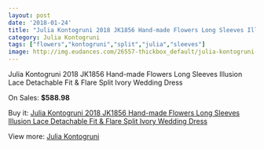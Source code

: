 ```yaml
---
layout: post
date: '2018-01-24'
title: "Julia Kontogruni 2018 JK1856 Hand-made Flowers Long Sleeves Illusion Lace Detachable Fit & Flare Split Ivory Wedding Dress"
category: Julia Kontogruni
tags: ["flowers","kontogruni","split","julia","sleeves"]
image: http://img.eudances.com/26557-thickbox_default/julia-kontogruni-2018-jk1856-hand-made-flowers-long-sleeves-illusion-lace-detachable-fit-flare-split-ivory-wedding-dress.jpg
---
```

Julia Kontogruni 2018 JK1856 Hand-made Flowers Long Sleeves Illusion Lace Detachable Fit & Flare Split Ivory Wedding Dress

On Sales: **$588.98**
<a href="https://www.eudances.com/en/julia-kontogruni/8887-julia-kontogruni-2018-jk1856-hand-made-flowers-long-sleeves-illusion-lace-detachable-fit-flare-split-ivory-wedding-dress.html"><amp-img layout="responsive" width="600" height="600" src="//img.eudances.com/26557-thickbox_default/julia-kontogruni-2018-jk1856-hand-made-flowers-long-sleeves-illusion-lace-detachable-fit-flare-split-ivory-wedding-dress.jpg" alt="Julia Kontogruni 2018 JK1856 Hand-made Flowers Long Sleeves Illusion Lace Detachable Fit & Flare Split Ivory Wedding Dress 0" /></a>
<a href="https://www.eudances.com/en/julia-kontogruni/8887-julia-kontogruni-2018-jk1856-hand-made-flowers-long-sleeves-illusion-lace-detachable-fit-flare-split-ivory-wedding-dress.html"><amp-img layout="responsive" width="600" height="600" src="//img.eudances.com/26566-thickbox_default/julia-kontogruni-2018-jk1856-hand-made-flowers-long-sleeves-illusion-lace-detachable-fit-flare-split-ivory-wedding-dress.jpg" alt="Julia Kontogruni 2018 JK1856 Hand-made Flowers Long Sleeves Illusion Lace Detachable Fit & Flare Split Ivory Wedding Dress 1" /></a>
<a href="https://www.eudances.com/en/julia-kontogruni/8887-julia-kontogruni-2018-jk1856-hand-made-flowers-long-sleeves-illusion-lace-detachable-fit-flare-split-ivory-wedding-dress.html"><amp-img layout="responsive" width="600" height="600" src="//img.eudances.com/26565-thickbox_default/julia-kontogruni-2018-jk1856-hand-made-flowers-long-sleeves-illusion-lace-detachable-fit-flare-split-ivory-wedding-dress.jpg" alt="Julia Kontogruni 2018 JK1856 Hand-made Flowers Long Sleeves Illusion Lace Detachable Fit & Flare Split Ivory Wedding Dress 2" /></a>
<a href="https://www.eudances.com/en/julia-kontogruni/8887-julia-kontogruni-2018-jk1856-hand-made-flowers-long-sleeves-illusion-lace-detachable-fit-flare-split-ivory-wedding-dress.html"><amp-img layout="responsive" width="600" height="600" src="//img.eudances.com/26564-thickbox_default/julia-kontogruni-2018-jk1856-hand-made-flowers-long-sleeves-illusion-lace-detachable-fit-flare-split-ivory-wedding-dress.jpg" alt="Julia Kontogruni 2018 JK1856 Hand-made Flowers Long Sleeves Illusion Lace Detachable Fit & Flare Split Ivory Wedding Dress 3" /></a>
<a href="https://www.eudances.com/en/julia-kontogruni/8887-julia-kontogruni-2018-jk1856-hand-made-flowers-long-sleeves-illusion-lace-detachable-fit-flare-split-ivory-wedding-dress.html"><amp-img layout="responsive" width="600" height="600" src="//img.eudances.com/26563-thickbox_default/julia-kontogruni-2018-jk1856-hand-made-flowers-long-sleeves-illusion-lace-detachable-fit-flare-split-ivory-wedding-dress.jpg" alt="Julia Kontogruni 2018 JK1856 Hand-made Flowers Long Sleeves Illusion Lace Detachable Fit & Flare Split Ivory Wedding Dress 4" /></a>
<a href="https://www.eudances.com/en/julia-kontogruni/8887-julia-kontogruni-2018-jk1856-hand-made-flowers-long-sleeves-illusion-lace-detachable-fit-flare-split-ivory-wedding-dress.html"><amp-img layout="responsive" width="600" height="600" src="//img.eudances.com/26562-thickbox_default/julia-kontogruni-2018-jk1856-hand-made-flowers-long-sleeves-illusion-lace-detachable-fit-flare-split-ivory-wedding-dress.jpg" alt="Julia Kontogruni 2018 JK1856 Hand-made Flowers Long Sleeves Illusion Lace Detachable Fit & Flare Split Ivory Wedding Dress 5" /></a>
<a href="https://www.eudances.com/en/julia-kontogruni/8887-julia-kontogruni-2018-jk1856-hand-made-flowers-long-sleeves-illusion-lace-detachable-fit-flare-split-ivory-wedding-dress.html"><amp-img layout="responsive" width="600" height="600" src="//img.eudances.com/26561-thickbox_default/julia-kontogruni-2018-jk1856-hand-made-flowers-long-sleeves-illusion-lace-detachable-fit-flare-split-ivory-wedding-dress.jpg" alt="Julia Kontogruni 2018 JK1856 Hand-made Flowers Long Sleeves Illusion Lace Detachable Fit & Flare Split Ivory Wedding Dress 6" /></a>
<a href="https://www.eudances.com/en/julia-kontogruni/8887-julia-kontogruni-2018-jk1856-hand-made-flowers-long-sleeves-illusion-lace-detachable-fit-flare-split-ivory-wedding-dress.html"><amp-img layout="responsive" width="600" height="600" src="//img.eudances.com/26560-thickbox_default/julia-kontogruni-2018-jk1856-hand-made-flowers-long-sleeves-illusion-lace-detachable-fit-flare-split-ivory-wedding-dress.jpg" alt="Julia Kontogruni 2018 JK1856 Hand-made Flowers Long Sleeves Illusion Lace Detachable Fit & Flare Split Ivory Wedding Dress 7" /></a>
<a href="https://www.eudances.com/en/julia-kontogruni/8887-julia-kontogruni-2018-jk1856-hand-made-flowers-long-sleeves-illusion-lace-detachable-fit-flare-split-ivory-wedding-dress.html"><amp-img layout="responsive" width="600" height="600" src="//img.eudances.com/26559-thickbox_default/julia-kontogruni-2018-jk1856-hand-made-flowers-long-sleeves-illusion-lace-detachable-fit-flare-split-ivory-wedding-dress.jpg" alt="Julia Kontogruni 2018 JK1856 Hand-made Flowers Long Sleeves Illusion Lace Detachable Fit & Flare Split Ivory Wedding Dress 8" /></a>
<a href="https://www.eudances.com/en/julia-kontogruni/8887-julia-kontogruni-2018-jk1856-hand-made-flowers-long-sleeves-illusion-lace-detachable-fit-flare-split-ivory-wedding-dress.html"><amp-img layout="responsive" width="600" height="600" src="//img.eudances.com/26558-thickbox_default/julia-kontogruni-2018-jk1856-hand-made-flowers-long-sleeves-illusion-lace-detachable-fit-flare-split-ivory-wedding-dress.jpg" alt="Julia Kontogruni 2018 JK1856 Hand-made Flowers Long Sleeves Illusion Lace Detachable Fit & Flare Split Ivory Wedding Dress 9" /></a>

Buy it: [Julia Kontogruni 2018 JK1856 Hand-made Flowers Long Sleeves Illusion Lace Detachable Fit & Flare Split Ivory Wedding Dress](https://www.eudances.com/en/julia-kontogruni/8887-julia-kontogruni-2018-jk1856-hand-made-flowers-long-sleeves-illusion-lace-detachable-fit-flare-split-ivory-wedding-dress.html "Julia Kontogruni 2018 JK1856 Hand-made Flowers Long Sleeves Illusion Lace Detachable Fit & Flare Split Ivory Wedding Dress")

View more: [Julia Kontogruni](https://www.eudances.com/en/130-julia-kontogruni "Julia Kontogruni")